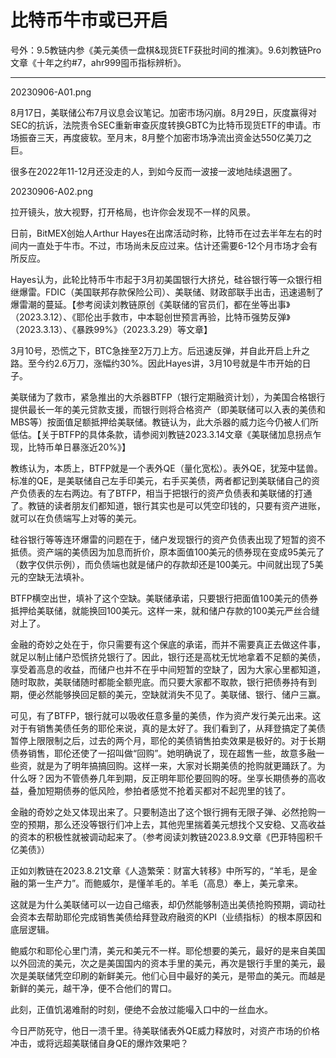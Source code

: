 # 比特币牛市或已开启

号外：9.5教链内参《美元美债一盘棋&现货ETF获批时间的推演》。9.6刘教链Pro文章《十年之约#7，ahr999囤币指标辨析》。

---

20230906-A01.png

8月17日，美联储公布7月议息会议笔记。加密市场闪崩。8月29日，灰度赢得对SEC的抗诉，法院责令SEC重新审查灰度转换GBTC为比特币现货ETF的申请。市场振奋三天，再度疲软。至月末，8月整个加密市场净流出资金达550亿美刀之巨。

很多在2022年11-12月还没走的人，到如今反而一波接一波地陆续退圈了。

20230906-A02.png

拉开镜头，放大视野，打开格局，也许你会发现不一样的风景。

日前，BitMEX创始人Arthur Hayes在出席活动时称，比特币在过去半年左右的时间内一直处于牛市。不过，市场尚未反应过来。估计还需要6-12个月市场才会有所反应。

Hayes认为，此轮比特币牛市起于3月初美国银行大挤兑，硅谷银行等一众银行相继爆雷。FDIC（美国联邦存款保险公司）、美联储、财政部联手出击，迅速遏制了爆雷潮的蔓延。【参考阅读刘教链原创《美联储的官员们，都在坐等出事》（2023.3.12）、《耶伦出手救市，中本聪创世预言再验，比特币强势反弹》（2023.3.13）、《暴跌99%》（2023.3.29）等文章】

3月10号，恐慌之下，BTC急挫至2万刀上方。后迅速反弹，并自此开启上升之路。至今约2.6万刀，涨幅约30%。因此Hayes讲，3月10号就是牛市开始的日子。

美联储为了救市，紧急推出的大杀器BTFP（银行定期融资计划），为美国合格银行提供最长一年的美元贷款支援，而银行则将合格资产（即美联储可以入表的美债和MBS等）按面值足额抵押给美联储。教链认为，此大杀器的威力迄今仍被人们所低估。【关于BTFP的具体条款，请参阅刘教链2023.3.14文章《美联储加息拐点乍现，比特币单日暴涨近20%》】

教练认为，本质上，BTFP就是一个表外QE（量化宽松）。表外QE，犹笼中猛兽。标准的QE，是美联储自己左手印美元，右手买美债，两者都记到美联储自己的资产负债表的左右两边。有了BTFP，相当于把银行的资产负债表和美联储的打通了。教链的读者朋友们都知道，银行其实也是可以凭空印钱的，只要有资产进账，就可以在负债端写上对等的美元。

硅谷银行等等连环爆雷的问题在于，储户发现银行的资产负债表出现了短暂的资不抵债。资产端的美债因为加息而折价，原本面值100美元的债券现在变成95美元了（数字仅供示例），而负债端也就是储户的存款却还是100美元。中间就出现了5美元的空缺无法填补。

BTFP横空出世，填补了这个空缺。美联储承诺，只要银行把面值100美元的债券抵押给美联储，就能换回100美元。这样一来，就和储户存款的100美元严丝合缝对上了。

金融的奇妙之处在于，你只需要有这个保底的承诺，而并不需要真正去做这件事，就足以制止储户恐慌挤兑银行了。因此，银行还是高枕无忧地拿着不足额的美债，享受着高息的收益，而储户也并不在乎中间短暂的空缺了，因为大家心里都知道，随时取款，美联储随时都能全额兜底。而只要大家都不取款，银行把债券持有到期，便必然能够换回足额的美元，空缺就消失不见了。美联储、银行、储户三赢。

可见，有了BTFP，银行就可以吸收任意多量的美债，作为资产发行美元出来。这对于有销售美债任务的耶伦来说，真的是太好了。我们看到了，从拜登搞定了美债暂停上限限制之后，过去的两个月，耶伦的美债销售拍卖效果是极好的。对于长期债券销售，耶伦还使了一招叫做“回购”。她明确说了，现在超售一些，故意多融一些资，就是为了明年搞搞回购。这样一来，大家对长期美债的抢购就更踊跃了。为什么呀？因为不管债券几年到期，反正明年耶伦要回购的呀。坐享长期债券的高收益，叠加短期债券的低风险，参拍者感觉不抢着买都对不起兜里的钱了。

金融的奇妙之处又体现出来了。只要制造出了这个银行拥有无限子弹、必然抢购一空的预期，那么还没等银行们冲上去，其他兜里揣着美元想找个又安稳、又高收益的资本的积极性就被调动起来了。（参考阅读刘教链2023.8.9文章《巴菲特囤积千亿美债》）

正如刘教链在2023.8.21文章《人造繁荣：财富大转移》中所写的，“羊毛，是金融的第一生产力”。而鲍威尔，是懂羊毛的。羊毛（高息）奉上，美元拿来。

这就是为什么美联储可以一边自己缩表，却仍然能够制造出美债抢购预期，调动社会资本去帮助耶伦完成销售美债给拜登政府融资的KPI（业绩指标）的根本原因和底层逻辑。

鲍威尔和耶伦心里门清，美元和美元不一样。耶伦想要的美元，最好的是来自美国以外回流的美元，次之是美国国内的资本手里的美元，再次是银行手里的美元，最次是美联储凭空印刷的新鲜美元。他们心目中最好的美元，是带血的美元。而越是新鲜的美元，越干净，便不合他们的胃口。

此刻，正值饥渴难耐的时刻，便绝不会放过能嘬入口中的一丝血水。

今日严防死守，他日一溃千里。待美联储表外QE威力释放时，对资产市场的价格冲击，或将远超美联储自身QE的爆炸效果吧？
